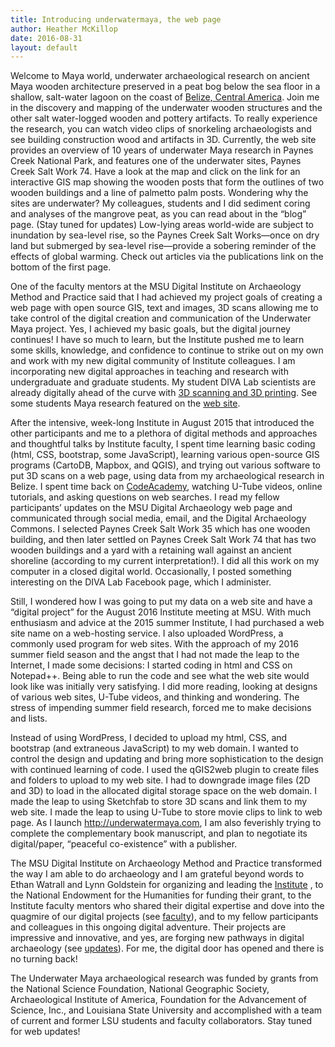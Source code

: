 ```yaml
---
title: Introducing underwatermaya, the web page
author: Heather McKillop
date: 2016-08-31
layout: default
---
```


Welcome to Maya world, underwater archaeological research on ancient Maya wooden architecture preserved in a peat bog below the sea floor in a shallow, salt-water lagoon on the coast of [Belize, Central America](http://underwatermaya.com).  Join me  in the discovery and mapping of the underwater wooden structures and the other salt water-logged wooden and pottery artifacts. To really experience the research, you can watch video clips of snorkeling archaeologists and see building construction wood and artifacts in 3D. Currently, the web site provides an overview of 10 years of underwater Maya research in Paynes Creek National Park, and features one of the underwater sites, Paynes Creek Salt Work 74. Have a look at the map and click on the link for an interactive GIS map showing the wooden posts that form the outlines of two wooden buildings and a line of palmetto palm posts. Wondering why the sites are underwater? My colleagues, students and I did sediment coring and analyses of the mangrove peat, as you can read about in the “blog” page. (Stay tuned for updates) Low-lying areas world-wide are subject to inundation by sea-level rise, so the Paynes Creek Salt Works—once on dry land but submerged by sea-level rise—provide a sobering reminder of the effects of global warming. Check out articles via the publications link on the bottom of the first page.

One of the faculty mentors at the MSU Digital Institute on Archaeology Method and Practice said that I had achieved my project goals of creating a web page with open source GIS, text and images, 3D scans allowing me to take control of the digital creation and communication of the Underwater Maya project. Yes, I achieved my basic goals, but the digital journey continues! I have so much to learn, but the Institute pushed me to learn some skills, knowledge, and confidence to continue to strike out on my own and work with my new digital community of Institute colleagues. I am incorporating new digital approaches in teaching and research with undergraduate and graduate students. My student DIVA Lab scientists are already digitally ahead of the curve with [3D scanning and 3D printing](http://site74.underwatermaya.com/DIVA_Lab.html).  See some students Maya research featured on the [web site](http://site74.underwatermaya.com/blog.html).

After the intensive, week-long Institute in August 2015 that introduced the other participants and me to a plethora of digital methods and approaches and thoughtful talks by Institute faculty, I spent time learning basic coding (html, CSS, bootstrap, some JavaScript), learning various open-source GIS programs (CartoDB, Mapbox, and QGIS), and trying out various software to put 3D scans on a web page, using data from my archaeological research in Belize. I spent time back on [CodeAcademy](http://Codecademy.com), watching U-Tube videos, online tutorials, and asking questions on web searches. I read my fellow participants’ updates on the MSU Digital Archaeology web page and communicated through social media, email, and the Digital Archaeology Commons.   I selected Paynes Creek Salt Work 35 which has one wooden building, and then later settled on Paynes Creek Salt Work 74 that has two wooden buildings and a yard with a retaining wall against an ancient shoreline (according to my current interpretation!). I did all this work on my computer in a closed digital world. Occasionally, I posted something interesting on the DIVA Lab Facebook page, which I administer.

Still, I wondered how I was going to put my data on a web site and have a “digital project” for the August 2016 Institute meeting at MSU. With much enthusiasm and advice at the 2015 summer Institute, I had purchased a web site name on a web-hosting service. I also uploaded WordPress, a commonly used program for web sites. With the approach of my 2016 summer field season and the angst that I had not made the leap to the Internet, I made some decisions: I started coding in html and CSS on Notepad++. Being able to run the code and see what the web site would look like was initially very satisfying. I did more reading, looking at designs of various web sites, U-Tube videos, and thinking and wondering. The stress of impending summer field research, forced me to make decisions and lists.

Instead of using WordPress, I decided to upload my html, CSS, and bootstrap (and extraneous JavaScript) to my web domain. I wanted to control the design and updating and bring more sophistication to the design with continued learning of code. I used the qGIS2web plugin to create files and folders to upload to my web site. I had to downgrade image files (2D and 3D) to load in the allocated digital storage space on the web domain. I made the leap to using Sketchfab to store 3D scans and link them to my web site. I made the leap to using U-Tube to store movie clips to link to web page. As I launch http://underwatermaya.com, I am also feverishly trying to complete the complementary book manuscript, and plan to negotiate its digital/paper, “peaceful co-existence” with a publisher.

The MSU Digital Institute on Archaeology Method and Practice transformed the way I am able to do archaeology and I am grateful beyond words to Ethan Watrall and Lynn Goldstein for organizing and leading the [Institute](/about/) , to the National Endowment for the Humanities for funding their grant, to the Institute faculty mentors who shared their digital expertise and dove into the quagmire of our digital projects (see [faculty](/faculty/)), and to my fellow participants and colleagues in this ongoing digital adventure. Their projects are impressive and innovative, and yes, are forging new pathways in digital archaeology (see [updates](/news/)). For me, the digital door has opened and there is no turning back!

The Underwater Maya archaeological research was funded by grants from the National Science Foundation, National Geographic Society, Archaeological Institute of America, Foundation for the Advancement of Science, Inc., and Louisiana State University and accomplished with a team of current and former LSU students and faculty collaborators. Stay tuned for web updates!

